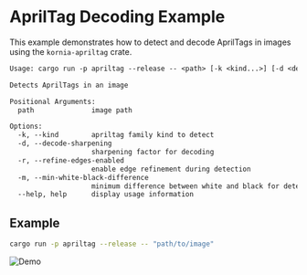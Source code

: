 # AprilTag Decoding Example

This example demonstrates how to detect and decode AprilTags in images using the
`kornia-apriltag` crate.

```txt
Usage: cargo run -p apriltag --release -- <path> [-k <kind...>] [-d <decode-sharpening>] [-r] [-m <min-white-black-difference>]

Detects AprilTags in an image

Positional Arguments:
  path              image path

Options:
  -k, --kind        apriltag family kind to detect
  -d, --decode-sharpening
                    sharpening factor for decoding
  -r, --refine-edges-enabled
                    enable edge refinement during detection
  -m, --min-white-black-difference
                    minimum difference between white and black for detection
  --help, help      display usage information
```

## Example

```bash
cargo run -p apriltag --release -- "path/to/image"
```

![Demo](https://github.com/user-attachments/assets/e515381c-eb82-4e44-bd40-fe063ffd36c1)
